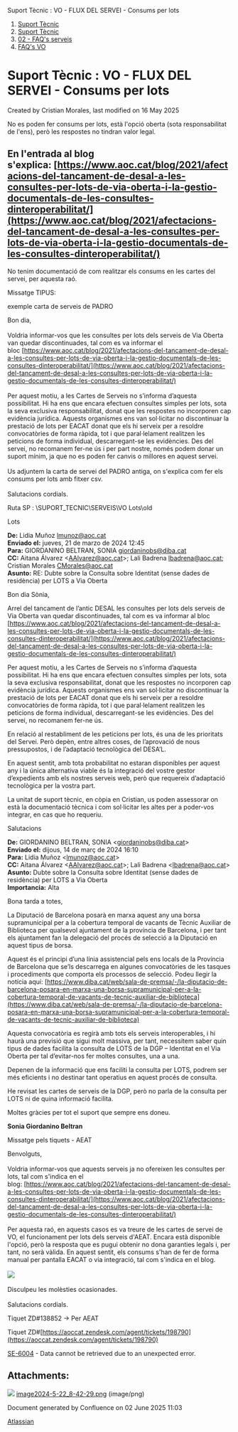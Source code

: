Suport Tècnic : VO - FLUX DEL SERVEI - Consums per lots  

1.  [Suport Tècnic](index.html)
2.  [Suport Tècnic](13893782.html)
3.  [02 - FAQ's serveis](26313393.html)
4.  [FAQ's VO](28705575.html)

Suport Tècnic : VO - FLUX DEL SERVEI - Consums per lots
=======================================================

Created by Cristian Morales, last modified on 16 May 2025

No es poden fer consums per lots, està l'opció oberta (sota responsabilitat de l'ens), però les respostes no tindran valor legal.

En l'entrada al blog s'explica: [https://www.aoc.cat/blog/2021/afectacions-del-tancament-de-desal-a-les-consultes-per-lots-de-via-oberta-i-la-gestio-documentals-de-les-consultes-dinteroperabilitat/](https://www.aoc.cat/blog/2021/afectacions-del-tancament-de-desal-a-les-consultes-per-lots-de-via-oberta-i-la-gestio-documentals-de-les-consultes-dinteroperabilitat/)
----------------------------------------------------------------------------------------------------------------------------------------------------------------------------------------------------------------------------------------------------------------------------------------------------------------------------------------------------------------------------

  

No tenim documentació de com realitzar els consums en les cartes del servei, per aquesta raó.

Missatge TIPUS:

exemple carta de serveis de PADRO

Bon dia,  
   
Voldria informar-vos que les consultes per lots dels serveis de Via Oberta van quedar discontinuades, tal com es va informar el bloc [https://www.aoc.cat/blog/2021/afectacions-del-tancament-de-desal-a-les-consultes-per-lots-de-via-oberta-i-la-gestio-documentals-de-les-consultes-dinteroperabilitat/](https://www.aoc.cat/blog/2021/afectacions-del-tancament-de-desal-a-les-consultes-per-lots-de-via-oberta-i-la-gestio-documentals-de-les-consultes-dinteroperabilitat/)  
   
Per aquest motiu, a les Cartes de Serveis no s’informa d’aquesta possibilitat. Hi ha ens que encara efectuen consultes simples per lots, sota la seva exclusiva responsabilitat, donat que les respostes no incorporen cap evidència jurídica. Aquests organismes ens van sol·licitar no discontinuar la prestació de lots per EACAT donat que els hi serveix per a resoldre convocatòries de forma ràpida, tot i que paral·lelament realitzen les peticions de forma individual, descarregant-se les evidències. Des del servei, no recomanem fer-ne ús i per part nostre, només podem donar un suport mínim, ja que no es poden fer canvis o millores en aquest servei.  
   
Us adjuntem la carta de servei del PADRO antiga, on s'explica com fer els consums per lots amb fitxer csv.  
   
Salutacions cordials.

Ruta SP : \\SUPORT\_TECNIC\\SERVEIS\\VO Lots\\old

Lots

**De:** Lidia Muñoz <lmunoz@aoc.cat>  
**Enviado el:** jueves, 21 de marzo de 2024 12:45  
**Para:** GIORDANINO BELTRAN, SONIA <giordaninobs@diba.cat>  
**CC:** Aitana Álvarez <[AAlvarez@aoc.cat](mailto:AAlvarez@aoc.cat)\>; Lali Badrena <lbadrena@aoc.cat>; Cristian Morales <CMorales@aoc.cat>  
**Asunto:** RE: Dubte sobre la Consulta sobre Identitat (sense dades de residència) per LOTS a Via Oberta

  

Bon dia Sònia,

  

Arrel del tancament de l’antic DESAL les consultes per lots dels serveis de Via Oberta van quedar discontinuades, tal com es va informar al bloc [https://www.aoc.cat/blog/2021/afectacions-del-tancament-de-desal-a-les-consultes-per-lots-de-via-oberta-i-la-gestio-documentals-de-les-consultes-dinteroperabilitat/](https://www.aoc.cat/blog/2021/afectacions-del-tancament-de-desal-a-les-consultes-per-lots-de-via-oberta-i-la-gestio-documentals-de-les-consultes-dinteroperabilitat/)

  

Per aquest motiu, a les Cartes de Serveis no s’informa d’aquesta possibilitat. Hi ha ens que encara efectuen consultes simples per lots, sota la seva exclusiva responsabilitat, donat que les respostes no incorporen cap evidència jurídica. Aquests organismes ens van sol·licitar no discontinuar la prestació de lots per EACAT donat que els hi serveix per a resoldre convocatòries de forma ràpida, tot i que paral·lelament realitzen les peticions de forma individual, descarregant-se les evidències. Des del servei, no recomanem fer-ne ús.

  

En relació al restabliment de les peticions per lots, és una de les prioritats del Servei. Però depèn, entre altres coses, de l’aprovació de nous pressupostos, i de l’adaptació tecnològica del DESA’L.

En aquest sentit, amb tota probabilitat no estaran disponibles per aquest any i la única alternativa viable és la integració del vostre gestor d’expedients amb els nostres serveis web, però que requereix d’adaptació tecnològica per la vostra part.

La unitat de suport tècnic, en còpia en Cristian, us poden assessorar on està la documentació tècnica i com sol·licitar les altes per a poder-vos integrar, en cas que ho requeriu.

  

Salutacions

  

**De:** GIORDANINO BELTRAN, SONIA <[giordaninobs@diba.cat](mailto:giordaninobs@diba.cat)\>  
**Enviado el:** dijous, 14 de març de 2024 16:10  
**Para:** Lidia Muñoz <[lmunoz@aoc.cat](mailto:lmunoz@aoc.cat)\>  
**CC:** Aitana Álvarez <[AAlvarez@aoc.cat](mailto:AAlvarez@aoc.cat)\>; Lali Badrena <[lbadrena@aoc.cat](mailto:lbadrena@aoc.cat)\>  
**Asunto:** Dubte sobre la Consulta sobre Identitat (sense dades de residència) per LOTS a Via Oberta  
**Importancia:** Alta

  

Bona tarda a totes,

  

La Diputació de Barcelona posarà en marxa aquest any una borsa supramunicipal per a la cobertura temporal de vacants de Tècnic Auxiliar de Biblioteca per qualsevol ajuntament de la província de Barcelona, i per tant els ajuntament fan la delegació del procés de selecció a la Diputació en aquest tipus de borsa.

  

Aquest és el principi d’una línia assistencial pels ens locals de la Província de Barcelona que se’ls descarrega en algunes convocatòries de les tasques i procediments que comporta els processos de selecció. Podeu llegir la notícia aquí: [https://www.diba.cat/web/sala-de-premsa/-/la-diputacio-de-barcelona-posara-en-marxa-una-borsa-supramunicipal-per-a-la-cobertura-temporal-de-vacants-de-tecnic-auxiliar-de-biblioteca](https://www.diba.cat/web/sala-de-premsa/-/la-diputacio-de-barcelona-posara-en-marxa-una-borsa-supramunicipal-per-a-la-cobertura-temporal-de-vacants-de-tecnic-auxiliar-de-biblioteca)

  

Aquesta convocatòria es regirà amb tots els serveis interoperables, i hi haurà una previsió que sigui molt massiva, per tant, necessitem saber quin tipus de dades facilita la consulta de LOTS de la DGP – Identitat en el Via Oberta per tal d’evitar-nos fer moltes consultes, una a una.

  

Depenen de la informació que ens faciliti la consulta per LOTS, podrem ser més eficients i no destinar tant operatius en aquest procés de consulta.

  

He revisat les cartes de serveis de la DGP, però no parla de la consulta per LOTS ni de quina informació facilita.

Moltes gràcies per tot el suport que sempre ens doneu.

  

**Sonia Giordanino Beltran**

  

Missatge pels tiquets - AEAT

Benvolguts,  
   
Voldria informar-vos que aquests serveis ja no ofereixen les consultes per lots, tal com s'indica en el blog: [https://www.aoc.cat/blog/2021/afectacions-del-tancament-de-desal-a-les-consultes-per-lots-de-via-oberta-i-la-gestio-documentals-de-les-consultes-dinteroperabilitat/](https://www.aoc.cat/blog/2021/afectacions-del-tancament-de-desal-a-les-consultes-per-lots-de-via-oberta-i-la-gestio-documentals-de-les-consultes-dinteroperabilitat/)  
   
Per aquesta raó, en aquests casos es va treure de les cartes de servei de VO, el funcionament per lots dels serveis d'AEAT. Encara està disponible l'opció, però la resposta que es pugui obtenir no dona garanties legals i, per tant, no serà vàlida. En aquest sentit, els consums s'han de fer de forma manual per pantalla EACAT o via integració, tal com s'indica en el blog.  
   
![](https://aoccat.zendesk.com/attachments/token/w9VPItVe8oyPOP4HIuwB0hKKT/?name=image.png)  
   
Disculpeu les molèsties ocasionades.  
   
Salutacions cordials.

  

  

Tiquet ZD#138852 → Per AEAT

Tiquet ZD#[https://aoccat.zendesk.com/agent/tickets/198790](https://aoccat.zendesk.com/agent/tickets/198790)

  

[SE-6004](https://contacte.aoc.cat/browse/SE-6004?src=confmacro) - Data cannot be retrieved due to an unexpected error.

  

Attachments:
------------

![](images/icons/bullet_blue.gif) [image2024-5-22\_8-42-29.png](attachments/100010257/100010500.png) (image/png)  

Document generated by Confluence on 02 June 2025 11:03

[Atlassian](http://www.atlassian.com/)
